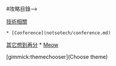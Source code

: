 #攻略目錄--> 

[技術相關]()

    * [Conference](notsotech/conference.md)

[其它想到再分]()
    * [Meow](meow.md)

[gimmick:themechooser](Choose theme)

